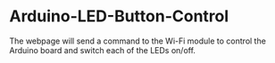# Arduino-LED-Button-Control
The webpage will send a command to the Wi-Fi module to control the Arduino board and switch each of the LEDs on/off.



